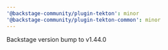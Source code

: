 ```yaml
---
'@backstage-community/plugin-tekton': minor
'@backstage-community/plugin-tekton-common': minor
---
```


Backstage version bump to v1.44.0

